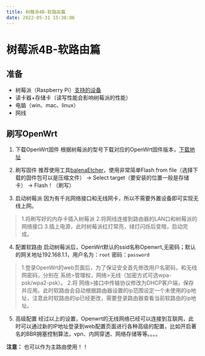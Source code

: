 ```yaml
---
title: 树莓派4B-软路由篇
date: 2022-05-31 15:38:06
---
```



# 树莓派4B-软路由篇

## 准备
* 树莓派（Raspberry Pi）[支持的设备](https://doc.openwrt.cc/2-OpenWrt-Rpi/1-Download/#_3)
* 读卡器+存储卡（读写性能会影响树莓派的性能）
* 电脑（win、mac、linux）
* 网线

## 刷写OpenWrt

1. 下载OpenWrt固件
根据树莓派的型号下载对应的OpenWrt固件版本，[下载地址](https://doc.openwrt.cc/2-OpenWrt-Rpi/1-Download/)

2. 刷写固件
推荐使用工具[balenaEtcher](https://www.balena.io/etcher/)，使用非常简单Flash from file（选择下载的固件包可以是压缩文件） ->  Select target（要安装的位置一般是存储卡） -> Flash！（刷写）

3. 启动树莓派
因为有千兆网络接口和无线网卡，所以不需要外置设备即可实现无线上网。
> 1.将刷写好的内存卡插入树莓派
2.将网线连接到路由器的LAN口和树莓派的网络接口
3.插上电源，此时树莓派红灯常亮，绿灯闪烁后变暗，启动完成。

4. 配置软路由
启动树莓派后，OpenWrt默认的ssid名称Openwrt,无密码；默认的网关地址192.168.1.1，用户名为：`root` 密码：`password`

>1.登录OpenWrt的web页面后，为了保证安全首先修改用户名密码，和无线网密码，分别在 系统>管理权，网络>无线（加密方式可选wpa-psk/wpa2-psk）。
2.将 网络>接口中传输协议修改为DHCP客户端，保存并应用。此时软路由会自动根据路由器设置的ip范围设定一个未使用的ip地址，注意此时软路由的ip已经更改，需要登录路由器查看当前软路由的ip地址。


5. 高级配置
经过以上的设置，Openwrt的无线网络已经可以连接到互联网，此时可以通过新的IP地址登录到web配置页面进行各种高级的配置，比如开启著名的BBR拥塞控制算法，vpn、内网穿透、网络存储等等。。。。


**注意：** 也可以作为主路由使用！！




































